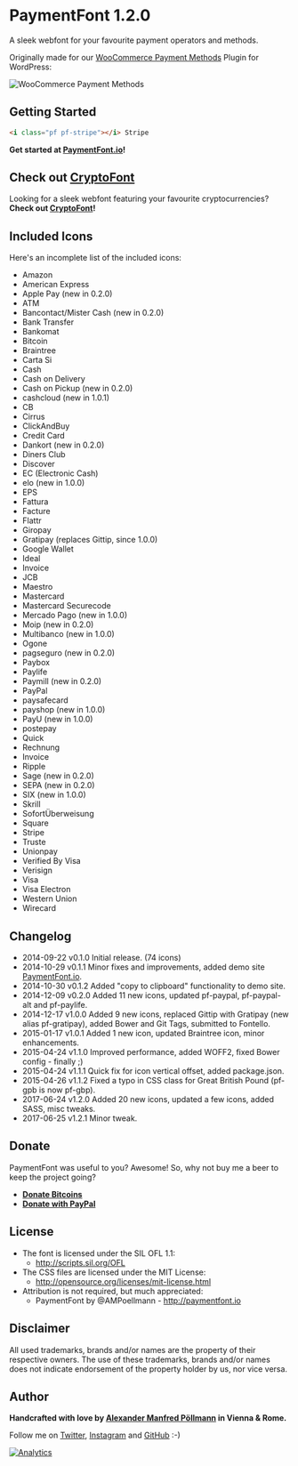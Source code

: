 PaymentFont 1.2.0
=================

A sleek webfont for your favourite payment operators and methods.

Originally made for our [WooCommerce Payment Methods](https://wordpress.org/plugins/woocommerce-payment-methods/) Plugin for WordPress:

![WooCommerce Payment Methods](https://github.com/vendocrat/WooCommerce-Payment-Methods/blob/master/screenshot-1.png)

## Getting Started

```html
<i class="pf pf-stripe"></i> Stripe
```

**Get started at [PaymentFont.io](http://paymentfont.io)!**

## Check out [CryptoFont](https://github.com/AlexanderPoellmann/CryptoFont)

Looking for a sleek webfont featuring your favourite cryptocurrencies? **Check out [CryptoFont](https://github.com/AlexanderPoellmann/CryptoFont)!**

## Included Icons

Here's an incomplete list of the included icons:

* Amazon
* American Express
* Apple Pay (new in 0.2.0)
* ATM
* Bancontact/Mister Cash (new in 0.2.0)
* Bank Transfer
* Bankomat
* Bitcoin
* Braintree
* Carta Si
* Cash
* Cash on Delivery
* Cash on Pickup (new in 0.2.0)
* cashcloud (new in 1.0.1)
* CB
* Cirrus
* ClickAndBuy
* Credit Card
* Dankort (new in 0.2.0)
* Diners Club
* Discover
* EC (Electronic Cash)
* elo (new in 1.0.0)
* EPS
* Fattura
* Facture
* Flattr
* Giropay
* Gratipay (replaces Gittip, since 1.0.0)
* Google Wallet
* Ideal
* Invoice
* JCB
* Maestro
* Mastercard
* Mastercard Securecode
* Mercado Pago (new in 1.0.0)
* Moip (new in 0.2.0)
* Multibanco (new in 1.0.0)
* Ogone
* pagseguro (new in 0.2.0)
* Paybox
* Paylife
* Paymill (new in 0.2.0)
* PayPal
* paysafecard
* payshop (new in 1.0.0)
* PayU (new in 1.0.0)
* postepay
* Quick
* Rechnung
* Invoice
* Ripple
* Sage (new in 0.2.0)
* SEPA (new in 0.2.0)
* SIX (new in 1.0.0)
* Skrill
* SofortÜberweisung
* Square
* Stripe
* Truste
* Unionpay
* Verified By Visa
* Verisign
* Visa
* Visa Electron
* Western Union
* Wirecard

## Changelog

- 2014-09-22 v0.1.0 Initial release. (74 icons)
- 2014-10-29 v0.1.1 Minor fixes and improvements, added demo site [PaymentFont.io](http://paymentfont.io).
- 2014-10-30 v0.1.2 Added "copy to clipboard" functionality to demo site.
- 2014-12-09 v0.2.0 Added 11 new icons, updated pf-paypal, pf-paypal-alt and pf-paylife.
- 2014-12-17 v1.0.0 Added 9 new icons, replaced Gittip with Gratipay (new alias pf-gratipay), added Bower and Git Tags, submitted to Fontello.
- 2015-01-17 v1.0.1 Added 1 new icon, updated Braintree icon, minor enhancements.
- 2015-04-24 v1.1.0 Improved performance, added WOFF2, fixed Bower config - finally ;)
- 2015-04-24 v1.1.1 Quick fix for icon vertical offset, added package.json.
- 2015-04-26 v1.1.2 Fixed a typo in CSS class for Great British Pound (pf-gpb is now pf-gbp).
- 2017-06-24 v1.2.0 Added 20 new icons, updated a few icons, added SASS, misc tweaks.
- 2017-06-25 v1.2.1 Minor tweak.

## Donate

PaymentFont was useful to you? Awesome! So, why not buy me a beer to keep the project going?

- **[Donate Bitcoins](https://www.coinbase.com/checkouts/b49f0248be35b6bd5629df8c3a8c5e10)**
- **[Donate with PayPal](https://www.paypal.com/cgi-bin/webscr?cmd=_xclick&business=donate@vendocr.at&currency_code=EUR&amount=&return=&item_name=Buy+me+a+beer!)**

## License

- The font is licensed under the SIL OFL 1.1:
  - http://scripts.sil.org/OFL
- The CSS files are licensed under the MIT License:
  - http://opensource.org/licenses/mit-license.html
- Attribution is not required, but much appreciated:
  - PaymentFont by @AMPoellmann - http://paymentfont.io

## Disclaimer

All used trademarks, brands and/or names are the property of their respective owners.
The use of these trademarks, brands and/or names does not indicate endorsement of the property holder by us, nor vice versa.

## Author

**Handcrafted with love by [Alexander Manfred Pöllmann](https://AlexanderPoellmann.com) in Vienna &amp; Rome.**

Follow me on [Twitter](https://twitter.com/AMPoellmann), [Instagram](https://instagram.com/AlexanderPoellmann) and [GitHub](https://github.com/AlexanderPoellmann) :-)

[![Analytics](https://ga-beacon.appspot.com/UA-57742328-1/AlexanderPoellmann/PaymentFont)](https://github.com/igrigorik/ga-beacon)
